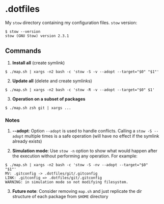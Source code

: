 # .dotfiles
My `stow` directory containing my configuration files. `stow` version:
```
$ stow --version
stow (GNU Stow) version 2.3.1
```

## Commands
1) __Install all__ (create symlink)
```
$ ./map.sh | xargs -n2 bash -c 'stow -S -v --adopt --target="$0" "$1"'
```
2) __Update all__ (delete and create symlinks)
```
$ ./map.sh | xargs -n2 bash -c 'stow -R -v --adopt --target="$0" $1'
```
3) __Operation on a subset of packages__
```
$ ./map.sh zsh git | xargs ...
```

### Notes 

1) __--adopt__: Option `--adopt` is used to handle conflicts. Calling a `stow -S --adopt` multiple times is a safe operation (will have no effect if the symlink already exists)

2) __Simulation mode__: Use `stow -n` option to show what would happen after the execution without performing any operation. For example:
```
$ ./map.sh | xargs -n2 bash -c 'stow -S -nv --adopt --target="$0" "$1"'
MV: .gitconfig -> .dotfiles/git/.gitconfig
LINK: .gitconfig => .dotfiles/git/.gitconfig
WARNING: in simulation mode so not modifying filesystem.
```

3) __Future note__: Consider removing `map.sh` and just replicate the dir structure of each package from `$HOME` directory
